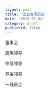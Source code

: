 ```yaml
---
layout: post
title: '企业管理层级'
date: '2019-02-08'
category: draft
published: false
---
```


董事会

高层领导

中层领导

基层领导

一线员工
